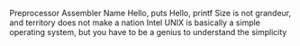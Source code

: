 Preprocessor Assembler Name Hello, puts Hello, printf Size is not grandeur, and territory does not make a nation Intel UNIX is basically a simple operating system, but you have to be a genius to understand the simplicity
